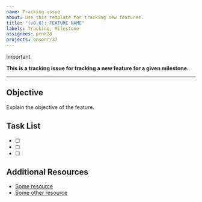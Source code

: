 ```yaml
---
name: Tracking issue
about: Use this template for tracking new features.
title: "(v0.6): FEATURE NAME"
labels: Tracking, Milestone
assignees: prnk28
projects: onsonr/37
---
```


> [!IMPORTANT]  
> **This is a tracking issue for tracking a new feature for a given milestone.**

---

## Objective

Explain the objective of the feature.

## Task List

- [ ]
- [ ]
- [ ]

## Additional Resources

- [Some resource](https://some-resource.com)
- [Some other resource](https://some-other-resource.com)
